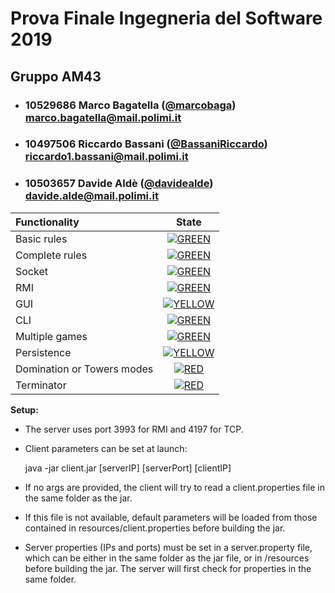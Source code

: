 # Prova Finale Ingegneria del Software 2019
## Gruppo AM43

- ###   10529686    Marco Bagatella ([@marcobaga](https://github.com/marcobaga))<br>marco.bagatella@mail.polimi.it
- ###   10497506    Riccardo Bassani ([@BassaniRiccardo](https://github.com/BassaniRiccardo))<br>riccardo1.bassani@mail.polimi.it
- ###   10503657    Davide Aldè ([@davidealde](https://github.com/davidealde))<br>davide.alde@mail.polimi.it

| Functionality | State |
|:-----------------------|:------------------------------------:|
| Basic rules | [![GREEN](https://placehold.it/15/44bb44/44bb44)](#) |
| Complete rules | [![GREEN](https://placehold.it/15/44bb44/44bb44)](#) |
| Socket | [![GREEN](https://placehold.it/15/44bb44/44bb44)](#) |
| RMI | [![GREEN](https://placehold.it/15/44bb44/44bb44)](#) |
| GUI | [![YELLOW](https://placehold.it/15/ffdd00/ffdd00)](#) |
| CLI | [![GREEN](https://placehold.it/15/44bb44/44bb44)](#) |
| Multiple games | [![GREEN](https://placehold.it/15/44bb44/44bb44)](#) |
| Persistence | [![YELLOW](https://placehold.it/15/ffdd00/ffdd00)](#) |
| Domination or Towers modes | [![RED](https://placehold.it/15/f03c15/f03c15)](#) |
| Terminator | [![RED](https://placehold.it/15/f03c15/f03c15)](#) |

<!--
[![RED](https://placehold.it/15/f03c15/f03c15)](#)
[![YELLOW](https://placehold.it/15/ffdd00/ffdd00)](#)
[![GREEN](https://placehold.it/15/44bb44/44bb44)](#)RED
-->

**Setup:**
- The server uses port 3993 for RMI and 4197 for TCP.
- Client parameters can be set at launch:

    java -jar client.jar [serverIP] [serverPort] [clientIP]
     
- If no args are provided, the client will try to read a client.properties file in the same folder as the jar.
- If this file is not available, default parameters will be loaded from those contained in resources/client.properties before building the jar.

- Server properties (IPs and ports) must be set in a server.property file, which can be either in the same folder as the jar file, or in /resources before building the jar.
The server will first check for properties in the same folder.